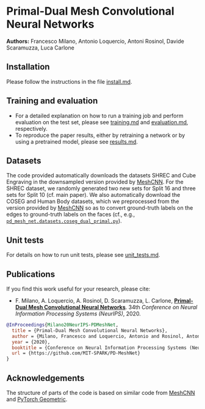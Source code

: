 # Primal-Dual Mesh Convolutional Neural Networks

**Authors:** Francesco Milano, Antonio Loquercio, Antoni Rosinol, Davide Scaramuzza, Luca Carlone

## Installation
Please follow the instructions in the file [install.md](./docs/install.md).

## Training and evaluation
- For a detailed explanation on how to run a training job and perform evaluation
on the test set, please see [training.md](./docs/training.md) and [evaluation.md](./docs/evaluation.md), respectively.
- To reproduce the paper results, either by retraining a network or by using a
pretrained model, please see [results.md](./docs/results.md).

## Datasets
The code provided automatically downloads the datasets SHREC and Cube Engraving
in the downsampled version provided by
[MeshCNN](https://github.com/ranahanocka/MeshCNN). For the SHREC dataset, we
randomly generated two new sets for Split 16 and three sets for Split 10 (cf.
main paper). We also automatically download the COSEG and Human Body datasets,
which we preprocessed from the version provided by
[MeshCNN](https://github.com/ranahanocka/MeshCNN) so as to convert ground-truth
labels on the edges to ground-truth labels on the faces (cf., e.g., [`pd_mesh_net.datasets.coseg_dual_primal.py`](./pd_mesh_net/datasets/coseg_dual_primal.py)).

## Unit tests
For details on how to run unit tests, please see [unit_tests.md](./docs/unit_tests.md).


## Publications

If you find this work useful for your research, please cite:

- F. Milano, A. Loquercio, A. Rosinol, D. Scaramuzza, L. Carlone, [**Primal-Dual Mesh Convolutional Neural Networks**](http://rpg.ifi.uzh.ch/docs/NeurIPS20_Milano.pdf). 34th _Conference on Neural Information Processing Systems (NeurIPS)_, 2020.
 
 ```bibtex
 @InProceedings{Milano20NeurIPS-PDMeshNet,
   title = {Primal-Dual Mesh Convolutional Neural Networks},
   author = {Milano, Francesco and Loquercio, Antonio and Rosinol, Antoni and Scaramuzza, Davide and Carlone, Luca},
   year = {2020},
   booktitle = {Conference on Neural Information Processing Systems (NeurIPS)},
   url = {https://github.com/MIT-SPARK/PD-MeshNet}
 }
```

## Acknowledgements

The structure of parts of the code is based on similar code from [MeshCNN](https://github.com/ranahanocka/MeshCNN/) and [PyTorch Geometric](https://github.com/rusty1s/pytorch_geometric).